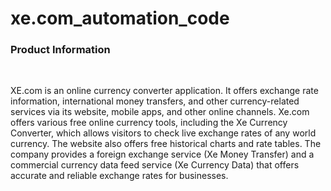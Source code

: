 # xe.com_automation_code
<h3>Product Information</h3>
<br>
<p> XE.com is an online currency converter application. It offers exchange rate information, international money transfers, and other currency-related services via its website, mobile apps, and other online channels.
Xe.com offers various free online currency tools, including the Xe Currency Converter, which allows visitors to check live exchange rates of any world currency. The website also offers free historical charts and rate tables. The company provides a foreign exchange service (Xe Money Transfer) and a commercial currency data feed service (Xe Currency Data) that offers accurate and reliable exchange rates for businesses. </p>

